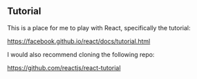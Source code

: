Tutorial
---

This is a place for me to play with React, specifically the tutorial:

https://facebook.github.io/react/docs/tutorial.html

I would also recommend cloning the following repo:

https://github.com/reactjs/react-tutorial

